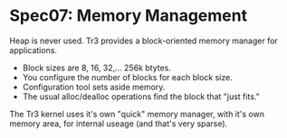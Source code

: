 # Spec07: Memory Management

Heap is never used.  Tr3 provides a block-oriented memory manager
for applications.

* Block sizes are 8, 16, 32,... 256k btytes.
* You configure the number of blocks for each block size.
* Configuration tool sets aside memory.
* The usual alloc/dealloc operations find the block that "just fits."

The Tr3 kernel uses it's own "quick" memory manager,
with it's own memory area,
for internal useage (and that's very sparse).

